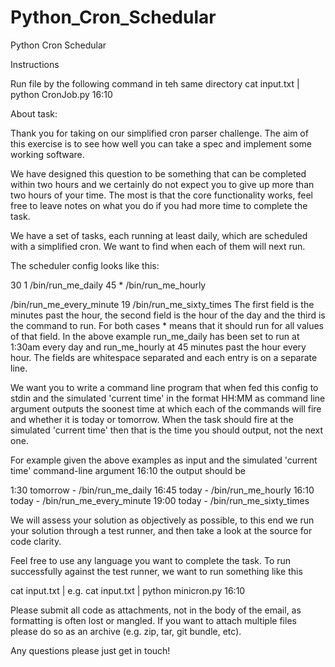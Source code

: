 # Python_Cron_Schedular
Python Cron Schedular

Instructions

Run file by the following command in teh same directory cat input.txt | python CronJob.py 16:10

About task:

Thank you for taking on our simplified cron parser challenge. The aim of this exercise is to see how well you can take a spec and implement some working software.

We have designed this question to be something that can be completed within two hours and we certainly do not expect you to give up more than two hours of your time. The most is that the core functionality works, feel free to leave notes on what you do if you had more time to complete the task.

We have a set of tasks, each running at least daily, which are scheduled with a simplified cron. We want to find when each of them will next run.

The scheduler config looks like this:

30 1 /bin/run_me_daily 45 * /bin/run_me_hourly

/bin/run_me_every_minute
19 /bin/run_me_sixty_times
The first field is the minutes past the hour, the second field is the hour of the day and the third is the command to run. For both cases * means that it should run for all values of that field. In the above example run_me_daily has been set to run at 1:30am every day and run_me_hourly at 45 minutes past the hour every hour. The fields are whitespace separated and each entry is on a separate line.

We want you to write a command line program that when fed this config to stdin and the simulated 'current time' in the format HH:MM as command line argument outputs the soonest time at which each of the commands will fire and whether it is today or tomorrow. When the task should fire at the simulated 'current time' then that is the time you should output, not the next one.

For example given the above examples as input and the simulated 'current time' command-line argument 16:10 the output should be

1:30 tomorrow - /bin/run_me_daily 16:45 today - /bin/run_me_hourly 16:10 today - /bin/run_me_every_minute 19:00 today - /bin/run_me_sixty_times

We will assess your solution as objectively as possible, to this end we run your solution through a test runner, and then take a look at the source for code clarity.

Feel free to use any language you want to complete the task. To run successfully against the test runner, we want to run something like this

cat input.txt | e.g. cat input.txt | python minicron.py 16:10

Please submit all code as attachments, not in the body of the email, as formatting is often lost or mangled. If you want to attach multiple files please do so as an archive (e.g. zip, tar, git bundle, etc).

Any questions please just get in touch!
